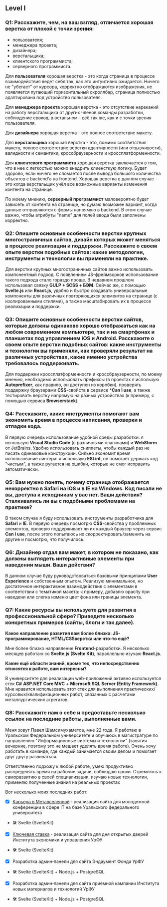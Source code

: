 ## Level I

### Q1: Расскажите, чем, на ваш взгляд, отличается хорошая верстка от плохой с точки зрения:
 - пользователя; 
 - менеджера проекта;
 - дизайнера;
 - верстальщика; 
 - клиентского программиста;
 - серверного программиста.

Для **пользователя** хорошая верстка - это когда страница в процессе взаимодействия ведет себя так, как это интуитивно ожидается. Ничего не "убегает" от курсора, корректно отображаются изображения, не появляется пугающий горизонтальный скроллбар, страница полностью адаптирована под устройство пользователя.

Для **менеджера проекта** хорошая верстка - это отсутствие нареканий на работу верстальщика от других членов команды разработки, соблюдение сроков, в остальном - всё так же, как и с точки зрения пользователя.

Для **дизайнера** хорошая верстка - это полное соответствие макету.

Для **верстальщика** хорошая верстка - это, помимо соответствия макету, полное соответствие верстки адаптивности (или отзывчивости), валидности и семантики, кроссбраузерности и кроссплатформенности.

Для **клиентского программиста** хорошая верстка заключается в том, что в нее с легкостью можно внедрить клиенсткую логику. Будет здорово, если ничего не сломается после вывода большого количества объектов с backend'а на frontend. Хорошая верстка в данном случае - это когда верстальщик учёл все возможные варианты изменения контента на странице.

По моему мнению, **серверный программист** маловероятно будет зависеть от контента на странице, но думаю возможен вариант, когда данные отправляются с формы напрямую в backend. В этом случае важно, чтобы атрибуты "name" для полей ввода были заполнены корректно.

### Q2: Опишите основные особенности верстки крупных многостраничных сайтов, дизайн которых может меняться в процессе реализации и поддержки. Расскажите о своем опыте верстки подобных сайтов: какие методологии, инструменты и технологии вы применяли на практике.

Для верстки крупных многостраничных сайтов важно использовать компонентный подход. С появлением JS-фреймворков использование такого подхода стало гораздо проще.
В недавнем прошлом использовал связку **GULP + SCSS + БЭМ**. Сейчас же, с помощью **Svelte.js** или **React.js**, удобно и быстро создавать универсальные компоненты для различных повторяющихся элементов на странице (с изолированными стилями), а также масштабировать их в процессе реализации и поддержки.

### Q3: Опишите основные особенности верстки сайтов, которые должны одинаково хорошо отображаться как на любом современном компьютере, так и на смартфонах и планшетах под управлением iOS и Android. Расскажите о своем опыте верстки подобных сайтов: какие инструменты и технологии вы применяли, как проверяли результат на различных устройствах, какие именно устройства требовалось поддерживать.

Для поддержки кроссплатформенности и кроссбраузерности, по моему мнению, необходимо использовать префиксы (в проектах я использую **Autoprefixer**, как правило, он доступен из коробки), проверять поддержку браузерами **CSS**-свойств в сервисе ***Can I use**, а также тестировать верстку напрямую на разных устройствах (к примеру, с помощью сервиса **Browserstack**).

### Q4: Расскажите, какие инструменты помогают вам экономить время в процессе написания, проверки и отладки кода.

В первую очередь использование удобной среды разработки: я использую **Visual Studio Code** (с различными плагинами) и **WebStorm** от JetBrains. Удобно использовать сниппеты, чтобы каждый раз не писать одинаковые конструкции. Сильно экономит время использование линтера: я использую **ESLint**, он помогает держать код "чистым", а также ругается на ошибки, которые не смог исправить автоматически.

### Q5: Вам нужно понять, почему страница отображается некорректно в Safari на iOS и в IE на Windows. Код писали не вы, доступа к исходникам у вас нет. Ваши действия? Сталкивались ли вы с подобными проблемами на практике?

В таком случае я буду использовать инструменты разработчика для **Safari** и **IE**. В первую очередь посмотрю **CSS**-свойства у проблемных элементов, проверю поддерживает ли их каждый браузер через сервис **Can I use**, после этого попытаюсь их скорректировать/заменить на другие и посмотрю, что получилось.

### Q6: Дизайнер отдал вам макет, в котором не показано, как должны выглядеть интерактивные элементы при наведении мыши. Ваши действия?

В данном случае буду руководствоваться базовыми принципами **User Experience** и собственным опытом. Реализую минимальное, но достаточное интерактивное взаимодействие с элементами в соответствии с тематикой макета: к примеру, добавлю opacity при наведени или слегка изменю цвет фона или границы элемента.

### Q7: Какие ресурсы вы используете для развития в профессиональной сфере? Приведите несколько конкретных примеров (сайты, блоги и так далее). 

**Какое направление развития вам более близко: JS-программирование, HTML/CSSверстка или что-то ещё?**

Мне более близко направление **Frontend**-разработки. Я несколько месяцев работаю со **Svelte.js (Svelte Kit)**, параллельно изучаю **React.js**.

**Какие ещё области знаний, кроме тех, что непосредственно относятся к работе, вам
интересны?**

В университете для реализации web-приложений активно используется стек **C#** **ASP.NET Core MVC** + **Microsoft SQL Server (Entity Framework)**. Мне нравится использовать этот стек для выполнения практических/курсовых/квалификационных работ, связанных с расчетами металлургических агрегатов.

### Q8: Расскажите нам о себе и предоставьте несколько ссылок на последние работы, выполненные вами. 

Меня зовут Павел Шамсимухаметов, мне 22 года. Я работаю в Уральском Федеральном университете и обучаюсь в магистратуре по направлению "Информационные системы и технологии" (занятия вечерние, поэтому это не мешает уделять время работе). Очень хочу работать в команде, где каждый занимается своим делом и помогает друг другу развиваться. 

Ответственно подхожу к любой работе, умею продуктивно распределять время на рабочие задачи, соблюдаю сроки. Стремлюсь к саморазвитию в своей специализации, изучаю новые технологии, применяю полученные знания на реальных проектах

Вот несколько моих последних работ:
- [x] [Карьера в Метавселенной](https://metaverse‑career.ru/) ‑ реализация сайта для молодежной конференции в сфере IT на базе Уральского федерального университета 
- :hammer_and_wrench: Svelte (SvelteKit)
- [x] [Ключевая ставка](https://econstaff.urfu.ru/) ‑ реализация сайта для дня открытых дверей Института экономики и управления УрФУ 
- :hammer_and_wrench: Svelte (SvelteKit)
- [x] Разработка админ‑панели для сайта Эндаумент Фонда УрФУ
- :hammer_and_wrench: Svelte (SvelteKit) + Node.js + PostgreSQL
- [x] Разработка админ‑панели для сайта приёмной кампании Института новых материалов и технологий УрФУ
- :hammer_and_wrench: Svelte (SvelteKit) + Node.js + PostgreSQL
